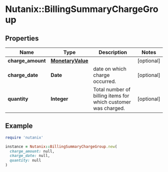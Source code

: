 # Nutanix::BillingSummaryChargeGroup

## Properties

| Name | Type | Description | Notes |
| ---- | ---- | ----------- | ----- |
| **charge_amount** | [**MonetaryValue**](MonetaryValue.md) |  | [optional] |
| **charge_date** | **Date** | date on which charge occurred. | [optional] |
| **quantity** | **Integer** | Total number of billing items for which customer was charged.  | [optional] |

## Example

```ruby
require 'nutanix'

instance = Nutanix::BillingSummaryChargeGroup.new(
  charge_amount: null,
  charge_date: null,
  quantity: null
)
```

